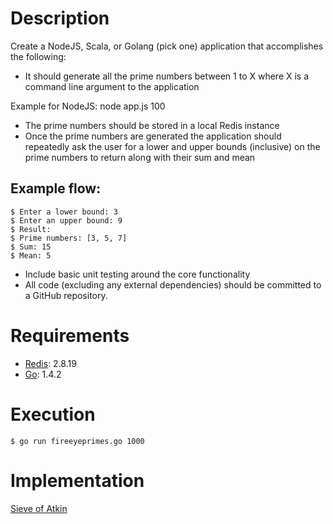 # Description
Create a NodeJS, Scala, or Golang (pick one) application that accomplishes the following:

- It should generate all the prime numbers between 1 to X where X is a command line argument to the application

Example for NodeJS: node app.js 100

- The prime numbers should be stored in a local Redis instance
- Once the prime numbers are generated the application should repeatedly ask the user for a lower and upper bounds (inclusive) on the prime numbers to return along with their sum and mean

## Example flow:

	$ Enter a lower bound: 3
	$ Enter an upper bound: 9
	$ Result:
	$ Prime numbers: [3, 5, 7]
	$ Sum: 15
	$ Mean: 5


- Include basic unit testing around the core functionality
- All code (excluding any external dependencies) should be committed to a GitHub repository.

# Requirements
- [Redis](http://redis.io/): 2.8.19
- [Go](https://golang.org/): 1.4.2

# Execution

	$ go run fireeyeprimes.go 1000

# Implementation

[Sieve of Atkin](http://en.wikipedia.org/wiki/Sieve_of_Atkin)
